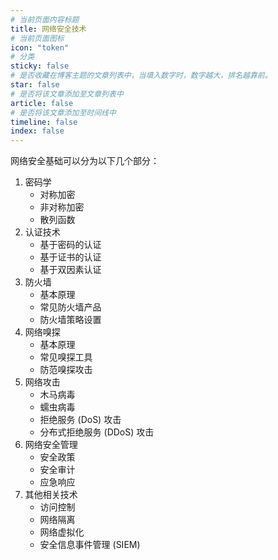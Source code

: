 ```yaml
---
# 当前页面内容标题
title: 网络安全技术
# 当前页面图标
icon: "token"
# 分类
sticky: false
# 是否收藏在博客主题的文章列表中，当填入数字时，数字越大，排名越靠前。
star: false
# 是否将该文章添加至文章列表中
article: false
# 是否将该文章添加至时间线中
timeline: false
index: false
---
```

网络安全基础可以分为以下几个部分：

1. 密码学
    - 对称加密
    - 非对称加密
    - 散列函数
2. 认证技术
    - 基于密码的认证
    - 基于证书的认证
    - 基于双因素认证
3. 防火墙
    - 基本原理
    - 常见防火墙产品
    - 防火墙策略设置
4. 网络嗅探
    - 基本原理
    - 常见嗅探工具
    - 防范嗅探攻击
5. 网络攻击
    - 木马病毒
    - 蠕虫病毒
    - 拒绝服务 (DoS) 攻击
    - 分布式拒绝服务 (DDoS) 攻击
6. 网络安全管理
    - 安全政策
    - 安全审计
    - 应急响应
7. 其他相关技术
    - 访问控制
    - 网络隔离
    - 网络虚拟化
    - 安全信息事件管理 (SIEM)